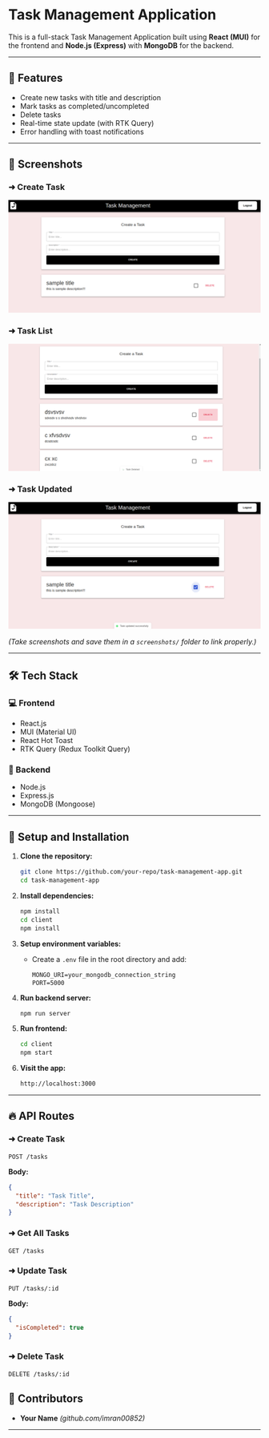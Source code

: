 # Task Management Application

This is a full-stack Task Management Application built using **React (MUI)** for the frontend and **Node.js (Express)** with **MongoDB** for the backend.

---

## 🚀 Features

- Create new tasks with title and description
- Mark tasks as completed/uncompleted
- Delete tasks
- Real-time state update (with RTK Query)
- Error handling with toast notifications

---

## 📸 Screenshots

### ➜ Create Task

![Create Task](./src/screenshots/create_task.png)

### ➜ Task List

![Task List](./src/screenshots/task_list.png)

### ➜ Task Updated

![Task Updated](./src/screenshots/task_updated.png)

_(Take screenshots and save them in a `screenshots/` folder to link properly.)_

---

## 🛠️ Tech Stack

### 💻 Frontend

- React.js
- MUI (Material UI)
- React Hot Toast
- RTK Query (Redux Toolkit Query)

### 🔧 Backend

- Node.js
- Express.js
- MongoDB (Mongoose)

---

## 🔧 Setup and Installation

1. **Clone the repository:**

   ```bash
   git clone https://github.com/your-repo/task-management-app.git
   cd task-management-app
   ```

2. **Install dependencies:**

   ```bash
   npm install
   cd client
   npm install
   ```

3. **Setup environment variables:**

   - Create a `.env` file in the root directory and add:
     ```env
     MONGO_URI=your_mongodb_connection_string
     PORT=5000
     ```

4. **Run backend server:**

   ```bash
   npm run server
   ```

5. **Run frontend:**

   ```bash
   cd client
   npm start
   ```

6. **Visit the app:**
   ```bash
   http://localhost:3000
   ```

---

## 🔥 API Routes

### ➜ Create Task

```http
POST /tasks
```

**Body:**

```json
{
  "title": "Task Title",
  "description": "Task Description"
}
```

### ➜ Get All Tasks

```http
GET /tasks
```

### ➜ Update Task

```http
PUT /tasks/:id
```

**Body:**

```json
{
  "isCompleted": true
}
```

### ➜ Delete Task

```http
DELETE /tasks/:id
```

## 💪 Contributors

- **Your Name** _(github.com/imran00852)_

---
